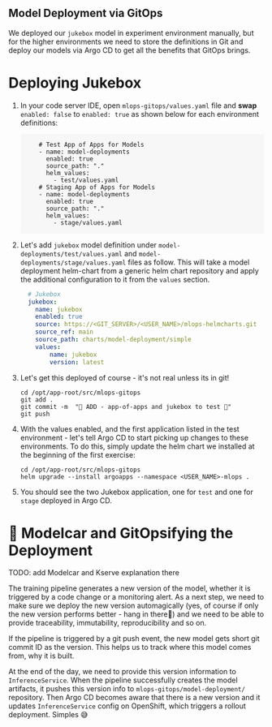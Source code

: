 ## Model Deployment via GitOps

We deployed our `jukebox` model in experiment environment manually, but for the higher environments we need to store the definitions in Git and deploy our models via Argo CD to get all the benefits that GitOps brings.

# Deploying Jukebox 

1. In your code server IDE, open `mlops-gitops/values.yaml` file and **swap** `enabled: false` to `enabled: true` as shown below for each environment definitions:

    <div class="highlight" style="background: #f7f7f7">
    <pre><code class="language-yaml">
        # Test App of Apps for Models
        - name: model-deployments
          enabled: true
          source_path: "."
          helm_values:
            - test/values.yaml
        # Staging App of Apps for Models
        - name: model-deployments
          enabled: true
          source_path: "."
          helm_values:
            - stage/values.yaml
    </code></pre></div>

2. Let's add `jukebox` model definition under `model-deployments/test/values.yaml` and `model-deployments/stage/values.yaml` files as follow. This will take a model deployment helm-chart from a generic helm chart repository and apply the additional configuration to it from the `values` section. 

    ```yaml
      # Jukebox
      jukebox:
        name: jukebox
        enabled: true
        source: https://<GIT_SERVER>/<USER_NAME>/mlops-helmcharts.git
        source_ref: main
        source_path: charts/model-deployment/simple
        values:
            name: jukebox
            version: latest
    ```
3. Let's get this deployed of course - it's not real unless its in git!

    ```bash#test
    cd /opt/app-root/src/mlops-gitops
    git add .
    git commit -m  "🐰 ADD - app-of-apps and jukebox to test 🐰"
    git push 
    ```

4. With the values enabled, and the first application listed in the test environment - let's tell Argo CD to start picking up changes to these environments. To do this, simply update the helm chart we installed at the beginning of the first exercise:

    ```bash#test
    cd /opt/app-root/src/mlops-gitops
    helm upgrade --install argoapps --namespace <USER_NAME>-mlops .
    ```

5. You should see the two Jukebox application, one for `test` and one for `stage` deployed in Argo CD. 


# 🚗 Modelcar and GitOpsifying the Deployment

TODO: add Modelcar and Kserve explanation there

The training pipeline generates a new version of the model, whether it is triggered by a code change or a monitoring alert. As a next step, we need to make sure we deploy the new version automagically (yes, of course if only the new version performs better - hang in there🤭) and we need to be able to provide traceability, immutability, reproducibility and so on.

If the pipeline is triggered by a git push event, the new model gets short git commit ID as the version. This helps us to track where this model comes from, why it is built. 

At the end of the day, we need to provide this version information to `InferenceService`. When the pipeline successfully creates the model artifacts, it pushes this version info to `mlops-gitops/model-deployment/` repository. Then Argo CD becomes aware that there is a new version and it updates `InferenceService` config on OpenShift, which triggers a rollout deployment. Simples 😅